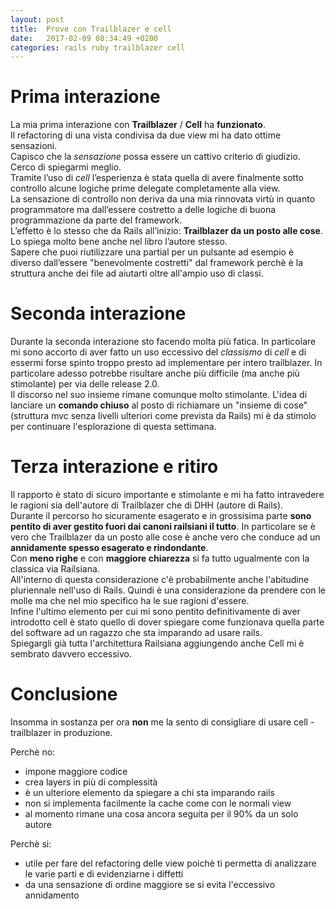 ```yaml
---
layout: post
title:  Prove con Trailblazer e cell
date:   2017-02-09 08:34:49 +0200
categories: rails ruby trailblazer cell
---
```


# Prima interazione
La mia prima interazione con __Trailblazer__ / __Cell__ ha __funzionato__.  
Il refactoring di una vista condivisa da due view mi ha dato ottime sensazioni.  
Capisco che la _sensazione_ possa essere un cattivo criterio di giudizio.  
Cerco di spiegarmi meglio.  
Tramite l’uso di _cell_ l’esperienza è stata quella di avere finalmente sotto controllo alcune logiche prime delegate completamente alla view.  
La sensazione di controllo non deriva da una mia rinnovata virtù in quanto programmatore ma dall’essere costretto a delle logiche di buona programmazione da parte del framework.  
L’effetto è lo stesso che da Rails all’inizio: __Trailblazer da un posto alle cose__.  
Lo spiega molto bene anche nel libro l’autore stesso.  
Sapere che puoi riutilizzare una partial per un pulsante ad esempio è diverso dall’essere "benevolmente costretti" dal framework perchè è la struttura anche dei file ad aiutarti oltre all'ampio uso di classi.

# Seconda interazione
Durante la seconda interazione sto facendo molta più fatica. In particolare mi sono accorto di aver fatto un uso eccessivo del _classismo_ di _cell_ e di essermi forse spinto troppo presto ad implementare per intero trailblazer. In particolare adesso potrebbe risultare anche più difficile (ma anche più stimolante) per via delle release 2.0.  
Il discorso nel suo insieme rimane comunque molto stimolante. L'idea di lanciare un __comando chiuso__ al posto di richiamare un "insieme di cose" (struttura mvc senza livelli ulteriori come prevista da Rails) mi è da stimolo per continuare l'esplorazione di questa settimana.

# Terza interazione e ritiro
Il rapporto è stato di sicuro importante e stimolante e mi ha fatto intravedere le ragioni sia dell'autore di Trailblazer che di DHH (autore di Rails).  
Durante il percorso ho sicuramente esagerato e in grossisima parte __sono pentito di aver gestito fuori dai canoni railsiani il tutto__.
In particolare se è vero che Trailblazer da un posto alle cose è anche vero che conduce ad un __annidamente spesso esagerato e rindondante__.  
Con __meno righe__ e con __maggiore chiarezza__ si fa tutto ugualmente con la classica via Railsiana.  
All'interno di questa considerazione c'è probabilmente anche l'abitudine pluriennale nell'uso di Rails. Quindi è una considerazione da prendere con le molle ma che nel mio specifico ha le sue ragioni d'essere.  
Infine l'ultimo elemento per cui mi sono pentito definitivamente di aver introdotto cell è stato quello di dover spiegare come funzionava quella parte del software ad un ragazzo che sta imparando ad usare rails.  
Spiegargli già tutta l'architettura Railsiana aggiungendo anche Cell mi è sembrato davvero eccessivo.

# Conclusione
Insomma in sostanza per ora __non__ me la sento di consigliare di usare cell - trailblazer in produzione.

Perchè no:

- impone maggiore codice
- crea layers in più di complessità
- è un ulteriore elemento da spiegare a chi sta imparando rails
- non si implementa facilmente la cache come con le normali view
- al momento rimane una cosa ancora seguita per il 90% da un solo autore

Perchè si:

- utile per fare del refactoring delle view poichè ti permetta di analizzare le varie parti e di evidenziarne i diffetti
- da una sensazione di ordine maggiore se si evita l'eccessivo annidamento